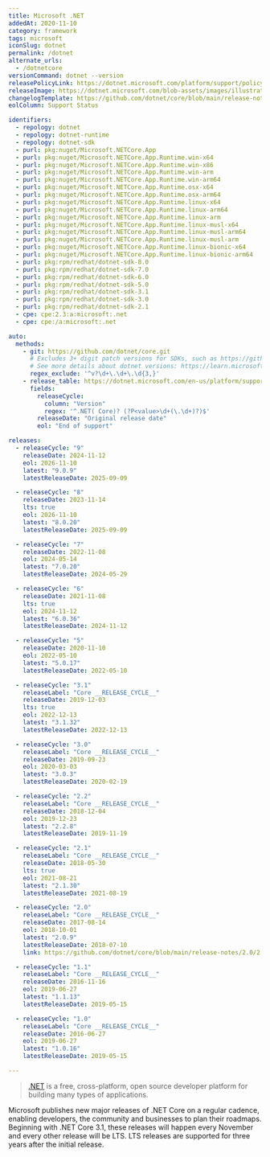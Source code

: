 ```yaml
---
title: Microsoft .NET
addedAt: 2020-11-10
category: framework
tags: microsoft
iconSlug: dotnet
permalink: /dotnet
alternate_urls:
  - /dotnetcore
versionCommand: dotnet --version
releasePolicyLink: https://dotnet.microsoft.com/platform/support/policy/dotnet-core
releaseImage: https://dotnet.microsoft.com/blob-assets/images/illustrations/release-schedule.svg
changelogTemplate: https://github.com/dotnet/core/blob/main/release-notes/{{"__LATEST__"|split:'.'|slice:0,2|join:'.'}}/__LATEST__/__LATEST__.md
eolColumn: Support Status

identifiers:
  - repology: dotnet
  - repology: dotnet-runtime
  - repology: dotnet-sdk
  - purl: pkg:nuget/Microsoft.NETCore.App
  - purl: pkg:nuget/Microsoft.NETCore.App.Runtime.win-x64
  - purl: pkg:nuget/Microsoft.NETCore.App.Runtime.win-x86
  - purl: pkg:nuget/Microsoft.NETCore.App.Runtime.win-arm
  - purl: pkg:nuget/Microsoft.NETCore.App.Runtime.win-arm64
  - purl: pkg:nuget/Microsoft.NETCore.App.Runtime.osx-x64
  - purl: pkg:nuget/Microsoft.NETCore.App.Runtime.osx-arm64
  - purl: pkg:nuget/Microsoft.NETCore.App.Runtime.linux-x64
  - purl: pkg:nuget/Microsoft.NETCore.App.Runtime.linux-arm64
  - purl: pkg:nuget/Microsoft.NETCore.App.Runtime.linux-arm
  - purl: pkg:nuget/Microsoft.NETCore.App.Runtime.linux-musl-x64
  - purl: pkg:nuget/Microsoft.NETCore.App.Runtime.linux-musl-arm64
  - purl: pkg:nuget/Microsoft.NETCore.App.Runtime.linux-musl-arm
  - purl: pkg:nuget/Microsoft.NETCore.App.Runtime.linux-bionic-x64
  - purl: pkg:nuget/Microsoft.NETCore.App.Runtime.linux-bionic-arm64
  - purl: pkg:rpm/redhat/dotnet-sdk-8.0
  - purl: pkg:rpm/redhat/dotnet-sdk-7.0
  - purl: pkg:rpm/redhat/dotnet-sdk-6.0
  - purl: pkg:rpm/redhat/dotnet-sdk-5.0
  - purl: pkg:rpm/redhat/dotnet-sdk-3.1
  - purl: pkg:rpm/redhat/dotnet-sdk-3.0
  - purl: pkg:rpm/redhat/dotnet-sdk-2.1
  - cpe: cpe:2.3:a:microsoft:.net
  - cpe: cpe:/a:microsoft:.net

auto:
  methods:
    - git: https://github.com/dotnet/core.git
      # Excludes 3+ digit patch versions for SDKs, such as https://github.com/dotnet/core/releases/tag/v3.1.201,
      # See more details about dotnet versions: https://learn.microsoft.com/dotnet/core/versions/
      regex_exclude: '^v?\d+\.\d+\.\d{3,}'
    - release_table: https://dotnet.microsoft.com/en-us/platform/support/policy/dotnet-core
      fields:
        releaseCycle:
          column: "Version"
          regex: '^.NET( Core)? (?P<value>\d+(\.\d+)?)$'
        releaseDate: "Original release date"
        eol: "End of support"

releases:
  - releaseCycle: "9"
    releaseDate: 2024-11-12
    eol: 2026-11-10
    latest: "9.0.9"
    latestReleaseDate: 2025-09-09

  - releaseCycle: "8"
    releaseDate: 2023-11-14
    lts: true
    eol: 2026-11-10
    latest: "8.0.20"
    latestReleaseDate: 2025-09-09

  - releaseCycle: "7"
    releaseDate: 2022-11-08
    eol: 2024-05-14
    latest: "7.0.20"
    latestReleaseDate: 2024-05-29

  - releaseCycle: "6"
    releaseDate: 2021-11-08
    lts: true
    eol: 2024-11-12
    latest: "6.0.36"
    latestReleaseDate: 2024-11-12

  - releaseCycle: "5"
    releaseDate: 2020-11-10
    eol: 2022-05-10
    latest: "5.0.17"
    latestReleaseDate: 2022-05-10

  - releaseCycle: "3.1"
    releaseLabel: "Core __RELEASE_CYCLE__"
    releaseDate: 2019-12-03
    lts: true
    eol: 2022-12-13
    latest: "3.1.32"
    latestReleaseDate: 2022-12-13

  - releaseCycle: "3.0"
    releaseLabel: "Core __RELEASE_CYCLE__"
    releaseDate: 2019-09-23
    eol: 2020-03-03
    latest: "3.0.3"
    latestReleaseDate: 2020-02-19

  - releaseCycle: "2.2"
    releaseLabel: "Core __RELEASE_CYCLE__"
    releaseDate: 2018-12-04
    eol: 2019-12-23
    latest: "2.2.8"
    latestReleaseDate: 2019-11-19

  - releaseCycle: "2.1"
    releaseLabel: "Core __RELEASE_CYCLE__"
    releaseDate: 2018-05-30
    lts: true
    eol: 2021-08-21
    latest: "2.1.30"
    latestReleaseDate: 2021-08-19

  - releaseCycle: "2.0"
    releaseLabel: "Core __RELEASE_CYCLE__"
    releaseDate: 2017-08-14
    eol: 2018-10-01
    latest: "2.0.9"
    latestReleaseDate: 2018-07-10
    link: https://github.com/dotnet/core/blob/main/release-notes/2.0/2.0.9.md

  - releaseCycle: "1.1"
    releaseLabel: "Core __RELEASE_CYCLE__"
    releaseDate: 2016-11-16
    eol: 2019-06-27
    latest: "1.1.13"
    latestReleaseDate: 2019-05-15

  - releaseCycle: "1.0"
    releaseLabel: "Core __RELEASE_CYCLE__"
    releaseDate: 2016-06-27
    eol: 2019-06-27
    latest: "1.0.16"
    latestReleaseDate: 2019-05-15

---
```


> [.NET](https://dotnet.microsoft.com/) is a free, cross-platform, open source developer platform
> for building many types of applications.

Microsoft publishes new major releases of .NET Core on a regular cadence, enabling developers, the
community and businesses to plan their roadmaps. Beginning with .NET Core 3.1, these releases will
happen every November and every other release will be LTS. LTS releases are supported for three
years after the initial release.
